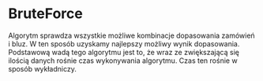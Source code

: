 
# BruteForce

Algorytm sprawdza wszystkie możliwe kombinacje dopasowania zamówień i bluz. W ten sposób uzyskamy najlepszy możliwy wynik dopasowania. Podstawową wadą tego algorytmu jest to, że wraz ze zwiększającą się ilością danych rośnie czas wykonywania algorytmu. Czas ten rośnie w sposób wykładniczy. 



